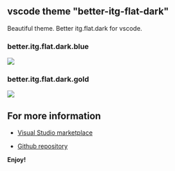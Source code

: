 
## vscode theme "better-itg-flat-dark"

Beautiful theme. Better itg.flat.dark for vscode.

### better.itg.flat.dark.blue

![](https://raw.githubusercontent.com/surmon-china/better-itg-flat-dark-vscode-theme/master/screenshot/blue.jpg)

### better.itg.flat.dark.gold

![](https://raw.githubusercontent.com/surmon-china/better-itg-flat-dark-vscode-theme/master/screenshot/gold.jpg)

## For more information

* [Visual Studio marketplace](https://marketplace.visualstudio.com/items?itemName=surmon.theme-better-itg-flat-dark#overview)

* [Github repository](https://github.com/surmon-china/better-itg-flat-dark-vscode-theme)

**Enjoy!**
